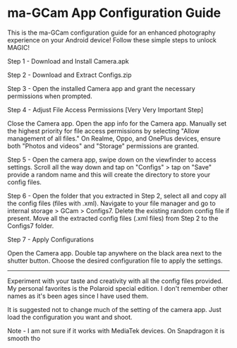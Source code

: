 # ma-GCam App Configuration Guide

This is the ma-GCam configuration guide for an enhanced photography experience on your Android device! Follow these simple steps to unlock MAGIC!

Step 1 - Download and Install Camera.apk

Step 2 - Download and Extract Configs.zip

Step 3 - Open the installed Camera app and grant the necessary permissions when prompted.

Step 4 - Adjust File Access Permissions [Very Very Important Step]

Close the Camera app. Open the app info for the Camera app. Manually set the highest priority for file access permissions by selecting "Allow management of all files."
On Realme, Oppo, and OnePlus devices, ensure both "Photos and videos" and "Storage" permissions are granted.

Step 5 - Open the camera app, swipe down on the viewfinder to access settings. Scroll all the way down and tap on "Configs" > tap on "Save" provide a random name and this will create the directory to store your config files.

Step 6 - Open the folder that you extracted in Step 2, select all and copy all the config files (files with .xml). Navigate to your file manager and go to internal storage > GCam > Configs7. Delete the existing random config file if present. Move all the extracted config files (.xml files) from Step 2 to the Configs7 folder.

Step 7 - Apply Configurations

Open the Camera app. Double tap anywhere on the black area next to the shutter button. Choose the desired configuration file to apply the settings.

--------------------------------------------------------------------------------------------------------------------------------------------------------------------------------------------------------------

Experiment with your taste and creativity with all the config files provided. My personal favorites is the Polaroid special edition. I don't remember other names as it's been ages since I have used them.

It is suggested not to change much of the setting of the camera app. Just load the configuration you want and shoot.

Note - I am not sure if it works with MediaTek devices. On Snapdragon it is smooth tho

